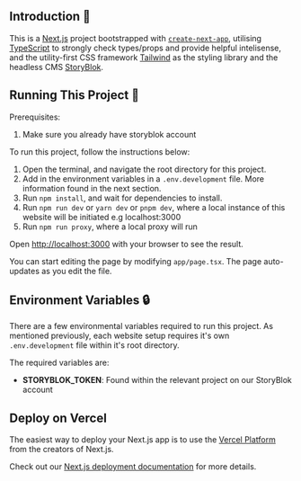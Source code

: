 ## Introduction 📖

This is a [Next.js](https://nextjs.org) project bootstrapped with [`create-next-app`](https://nextjs.org/docs/app/api-reference/cli/create-next-app), utilising [TypeScript](https://www.typescriptlang.org/) to strongly check types/props and provide helpful intelisense, and the utility-first CSS framework [Tailwind](https://tailwindcss.com/) as the styling library and the headless CMS [StoryBlok](https://www.storyblok.com/).

## Running This Project 🚀

Prerequisites:
1. Make sure you already have storyblok account

To run this project, follow the instructions below:

1. Open the terminal, and navigate the root directory for this project.
2. Add in the environment variables in a `.env.development` file. More information found in the next section.
3. Run `npm install`, and wait for dependencies to install.
4. Run `npm run dev` or `yarn dev` or `pnpm dev`, where a local instance of this website will be initiated e.g localhost:3000
5. Run `npm run proxy`, where a local proxy will run

Open [http://localhost:3000](http://localhost:3000) with your browser to see the result.

You can start editing the page by modifying `app/page.tsx`. The page auto-updates as you edit the file.

## Environment Variables 🔒

There are a few environmental variables required to run this project. As mentioned previously, each website setup requires it's own `.env.development` file within it's root directory.

The required variables are:

-   **STORYBLOK_TOKEN**: Found within the relevant project on our StoryBlok account

## Deploy on Vercel

The easiest way to deploy your Next.js app is to use the [Vercel Platform](https://vercel.com/new?utm_medium=default-template&filter=next.js&utm_source=create-next-app&utm_campaign=create-next-app-readme) from the creators of Next.js.

Check out our [Next.js deployment documentation](https://nextjs.org/docs/app/building-your-application/deploying) for more details.
